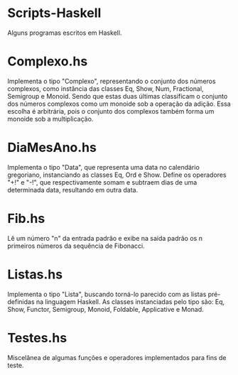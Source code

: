 # Scripts-Haskell
Alguns programas escritos em Haskell.

# Complexo.hs
Implementa o tipo "Complexo", representando o conjunto dos números complexos, como instância das classes Eq, Show, Num, Fractional, Semigroup e Monoid. Sendo que estas duas últimas classificam o conjunto dos números complexos como um monoide sob a operação da adição. Essa escolha é arbitrária, pois o conjunto dos complexos também forma um monoide sob a multiplicação.

# DiaMesAno.hs
Implementa o tipo "Data", que representa uma data no calendário gregoriano, instanciando as classes Eq, Ord e Show. Define os operadores "+!" e "-!", que respectivamente somam e subtraem dias de uma determinada data, resultando em outra data.

# Fib.hs
Lê um número "n" da entrada padrão e exibe na saída padrão os n primeiros números da sequência de Fibonacci.

# Listas.hs
Implementa o tipo "Lista", buscando torná-lo parecido com as listas pré-definidas na linguagem Haskell. As classes instanciadas pelo tipo são: Eq, Show, Functor, Semigroup, Monoid, Foldable, Applicative e Monad. 

# Testes.hs
Miscelânea de algumas funções e operadores implementados para fins de teste.
